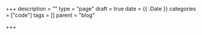 +++
description = ""
type = "page"
draft = true
date = {{ .Date }}
categories = ["code"]
tags = []
parent = "blog"

+++
